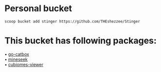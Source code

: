 # Personal bucket

```
scoop bucket add stinger https://github.com/THEshezzee/Stinger
```
# This bucket has following packages:

• [go-catbox](https://github.com/wabarc/go-catbox)  
• [mineseek](https://github.com/MrMarble/mineseek)  
• [cubiomes-viewer](https://github.com/Cubitect/cubiomes-viewer)